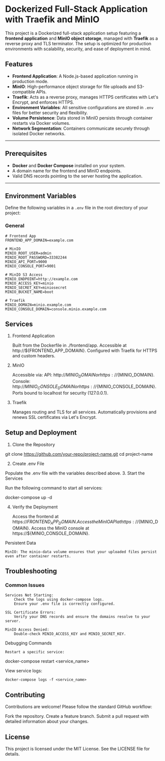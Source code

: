 # Dockerized Full-Stack Application with Traefik and MinIO

This project is a Dockerized full-stack application setup featuring a **frontend application** and **MinIO object storage**, managed with **Traefik** as a reverse proxy and TLS terminator. The setup is optimized for production environments with scalability, security, and ease of deployment in mind.

## Features

- **Frontend Application**: A Node.js-based application running in production mode.
- **MinIO**: High-performance object storage for file uploads and S3-compatible APIs.
- **Traefik**: Acts as a reverse proxy, manages HTTPS certificates with Let's Encrypt, and enforces HTTPS.
- **Environment Variables**: All sensitive configurations are stored in `.env` files for better security and flexibility.
- **Volume Persistence**: Data stored in MinIO persists through container restarts via Docker volumes.
- **Network Segmentation**: Containers communicate securely through isolated Docker networks.

---

## Prerequisites

- **Docker** and **Docker Compose** installed on your system.
- A domain name for the frontend and MinIO endpoints.
- Valid DNS records pointing to the server hosting the application.

---

## Environment Variables

Define the following variables in a `.env` file in the root directory of your project:

### General

```env
# Frontend App
FRONTEND_APP_DOMAIN=example.com

# MinIO
MINIO_ROOT_USER=admin
MINIO_ROOT_PASSWORD=33382244
MINIO_API_PORT=9000
MINIO_CONSOLE_PORT=9001

# MinIO S3 Access
MINIO_ENDPOINT=http://example.com
MINIO_ACCESS_KEY=minio
MINIO_SECRET_KEY=miniosecret
MINIO_BUCKET_NAME=boot

# Traefik
MINIO_DOMAIN=minio.example.com
MINIO_CONSOLE_DOMAIN=console.minio.example.com
```

## Services

1. Frontend Application

   Built from the Dockerfile in ./frontend/app.
   Accessible at http://${FRONTEND_APP_DOMAIN}.
   Configured with Traefik for HTTPS and custom headers.

2. MinIO

   Accessible via:
   API: http://${MINIO_DOMAIN} or https://${MINIO_DOMAIN}.
   Console: http://${MINIO_CONSOLE_DOMAIN} or https://${MINIO_CONSOLE_DOMAIN}.
   Ports bound to localhost for security (127.0.0.1).

3. Traefik

   Manages routing and TLS for all services.
   Automatically provisions and renews SSL certificates via Let's Encrypt.

## Setup and Deployment

1. Clone the Repository

git clone https://github.com/your-repo/project-name.git
cd project-name

2. Create .env File

Populate the .env file with the variables described above. 3. Start the Services

Run the following command to start all services:

docker-compose up -d

4. Verify the Deployment

   Access the frontend at https://${FRONTEND_APP_DOMAIN}.
    Access the MinIO API at https://${MINIO_DOMAIN}.
   Access the MinIO console at https://${MINIO_CONSOLE_DOMAIN}.

Persistent Data

    MinIO: The minio-data volume ensures that your uploaded files persist even after container restarts.

## Troubleshooting

### Common Issues

    Services Not Starting:
        Check the logs using docker-compose logs.
        Ensure your .env file is correctly configured.

    SSL Certificate Errors:
        Verify your DNS records and ensure the domains resolve to your server.

    MinIO Access Denied:
        Double-check MINIO_ACCESS_KEY and MINIO_SECRET_KEY.

Debugging Commands

    Restart a specific service:

docker-compose restart <service_name>

View service logs:

    docker-compose logs -f <service_name>

## Contributing

Contributions are welcome! Please follow the standard GitHub workflow:

Fork the repository.
Create a feature branch.
Submit a pull request with detailed information about your changes.

## License

This project is licensed under the MIT License. See the LICENSE file for details.
